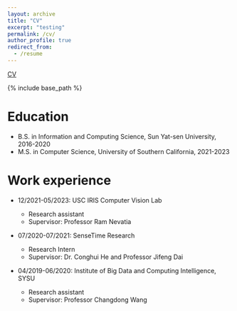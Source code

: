 ```yaml
---
layout: archive
title: "CV"
excerpt: "testing"
permalink: /cv/
author_profile: true
redirect_from:
  - /resume
---
```


<a href="https://drive.google.com/file/d/1Hd9HAGmgxj8bxLgIn29x1q3RpRdk-L1t/view?usp=sharing">CV</a>


{% include base_path %}

Education
======
* B.S. in Information and Computing Science, Sun Yat-sen University, 2016-2020
* M.S. in Computer Science, University of Southern California, 2021-2023
<!-- * Ph.D in Version Control Theory, GitHub University, 2018 (expected) -->

Work experience
======
* 12/2021-05/2023: USC IRIS Computer Vision Lab
  * Research assistant
  * Supervisor: Professor Ram Nevatia

* 07/2020-07/2021: SenseTime Research
  * Research Intern
  * Supervisor: Dr. Conghui He and Professor Jifeng Dai

* 04/2019-06/2020: Institute of Big Data and Computing Intelligence, SYSU
  * Research assistant
  * Supervisor: Professor Changdong Wang

<!-- Skills
======
* Skill 1
* Skill 2
  * Sub-skill 2.1
  * Sub-skill 2.2
  * Sub-skill 2.3
* Skill 3 -->

<!-- Publications
======
  <ul>{% for post in site.publications %}
    {% include archive-single-cv.html %}
  {% endfor %}</ul> -->
  
<!-- Talks
======
  <ul>{% for post in site.talks %}
    {% include archive-single-talk-cv.html %}
  {% endfor %}</ul> -->
  
<!-- Teaching
======
  <ul>{% for post in site.teaching %}
    {% include archive-single-cv.html %}
  {% endfor %}</ul> -->
  
<!-- Service and leadership
======
* Currently signed in to 43 different slack teams -->
